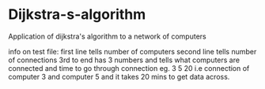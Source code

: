 # Dijkstra-s-algorithm
Application of dijkstra's algorithm to a network of computers

info on test file:
first line tells number of computers
second line tells number of connections
3rd to end has 3 numbers and tells what computers are connected and time to go through connection 
eg. 3 5 20 i.e connection of computer 3 and computer 5 and it takes 20 mins to get data across.
